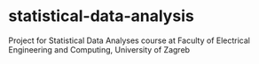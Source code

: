 # statistical-data-analysis
Project for Statistical Data Analyses course at Faculty of Electrical Engineering and Computing, University of Zagreb
